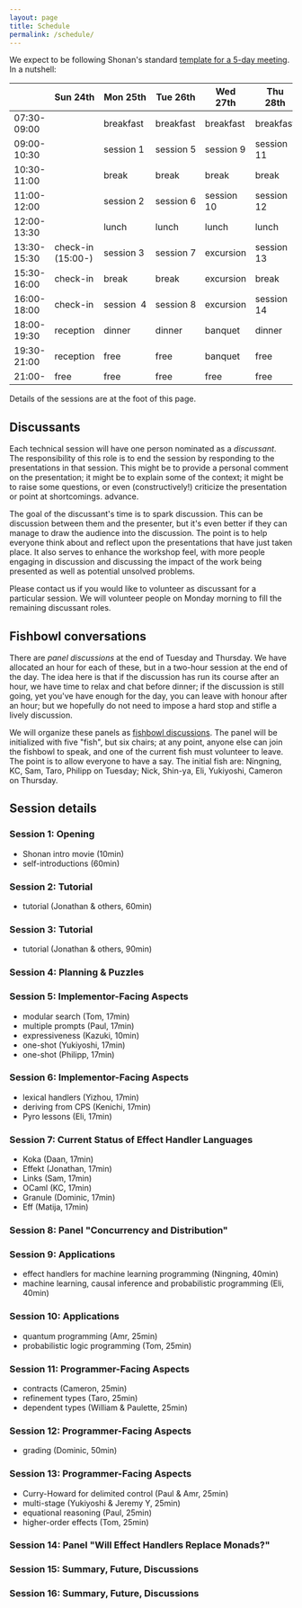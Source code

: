 ```yaml
---
layout: page
title: Schedule
permalink: /schedule/
---
```


We expect to be following Shonan's standard [template for a 5-day meeting](https://shonan.nii.ac.jp/docs/daf3cfe4d550b6d98acf49955e07c423e93ffb1e.pdf). In a nutshell:

|             | Sun 24th            | Mon 25th  | Tue 26th  | Wed 27th   | Thu 28th   | Fri 29th   |
| ----------- | ------------------- | --------- | --------- | ---------- | ---------- | ---------- |
| 07:30-09:00 |                     | breakfast | breakfast | breakfast  | breakfast  | breakfast  |
| 09:00-10:30 |                     | session&nbsp;1 | session 5 | session 9  | session 11 | session 15 |
| 10:30-11:00 |                     | break     | break     | break      | break      | break      |
| 11:00-12:00 |                     | session<span>&#160;</span>2 | session 6 | session 10 | session 12 | session 16 |
| 12:00-13:30 |                     | lunch     | lunch     | lunch      | lunch      | lunch      |
| 13:30-15:30 | check-in <br> (15:00-)   | session<span>&nbsp;</span>3 | session 7 | excursion | session 13 | farewell  |
| 15:30-16:00 | check-in            | break     | break     | excursion | break      |
| 16:00-18:00 | check-in            | session<code>&nbsp;</code>4 | session 8 | excursion | session 14 |
| 18:00-19:30 | reception           | dinner    | dinner    | banquet   | dinner     |
| 19:30-21:00 | reception           | free      | free      | banquet   | free       |
| 21:00-      | free                | free      | free      | free      | free       |          

Details of the sessions are at the foot of this page.


## Discussants

Each technical session will have one person nominated as a *discussant*. The responsibility of this role is to end the session by responding to the presentations in that session. This might be to provide a personal comment on the presentation; it might be to explain some of the context; it might be to raise some questions, or even (constructively!) criticize the presentation or point at shortcomings. 
advance.

The goal of the discussant's time is to spark discussion. This can be discussion between them and the presenter, but it's even better if they can manage to draw the audience into the discussion. The point is to help everyone think about and reflect upon the presentations that have just taken place. It also serves to enhance the workshop feel, with more people engaging in discussion and discussing the impact of the work being presented as well as potential unsolved problems.

Please contact us if you would like to volunteer as discussant for a particular session. We will volunteer people on Monday morning to fill the remaining discussant roles.


## Fishbowl conversations

There are *panel discussions* at the end of Tuesday and Thursday. We have allocated an hour for each of these, but in a two-hour session at the end of the day. The idea here is that if the discussion has run its course after an hour, we have time to relax and chat before dinner; if the discussion is still going, yet you've have enough for the day, you can leave with honour after an hour; but we hopefully do not need to impose a hard stop and stifle a lively discussion.

We will organize these panels as [fishbowl discussions](https://en.wikipedia.org/wiki/Fishbowl_(conversation)). The panel will be initialized with five "fish", but six chairs; at any point, anyone else can join the fishbowl to speak, and one of the current fish must volunteer to leave. The point is to allow everyone to have a say. The initial fish are: Ningning, KC, Sam, Taro, Philipp on Tuesday; Nick, Shin-ya, Eli, Yukiyoshi, Cameron on Thursday.


## Session details

### Session 1: Opening
- Shonan intro movie (10min)
- self-introductions (60min)

### Session 2: Tutorial
- tutorial (Jonathan & others, 60min)

### Session 3: Tutorial
- tutorial (Jonathan & others, 90min)

### Session 4: Planning & Puzzles

### Session 5: Implementor-Facing Aspects
- modular search (Tom, 17min)
- multiple prompts (Paul, 17min)
- expressiveness (Kazuki, 10min)
- one-shot (Yukiyoshi, 17min)
- one-shot (Philipp, 17min)

### Session 6: Implementor-Facing Aspects
- lexical handlers (Yizhou, 17min)
- deriving from CPS (Kenichi, 17min)
- Pyro lessons (Eli, 17min)

### Session 7: Current Status of Effect Handler Languages
- Koka (Daan, 17min)
- Effekt (Jonathan, 17min)
- Links (Sam, 17min)
- OCaml (KC, 17min)
- Granule (Dominic, 17min)
- Eff (Matija, 17min)

### Session 8: Panel "Concurrency and Distribution"

### Session 9: Applications
- effect handlers for machine learning programming (Ningning, 40min)
- machine learning, causal inference and probabilistic programming (Eli, 40min)

### Session 10: Applications
- quantum programming (Amr, 25min)
- probabilistic logic programming (Tom, 25min)

### Session 11: Programmer-Facing Aspects
- contracts (Cameron, 25min)
- refinement types (Taro, 25min)
- dependent types (William & Paulette, 25min)

### Session 12: Programmer-Facing Aspects
- grading (Dominic, 50min)

### Session 13: Programmer-Facing Aspects
- Curry-Howard for delimited control (Paul & Amr, 25min)
- multi-stage (Yukiyoshi & Jeremy Y, 25min)
- equational reasoning (Paul, 25min)
- higher-order effects (Tom, 25min)

### Session 14: Panel "Will Effect Handlers Replace Monads?"

### Session 15: Summary, Future, Discussions

### Session 16: Summary, Future, Discussions
